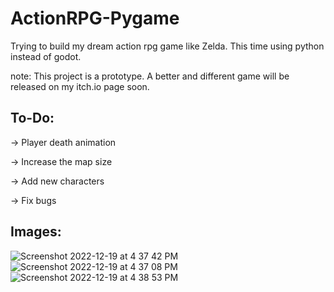 # ActionRPG-Pygame
Trying to build my dream action rpg game like Zelda. This time using python instead of godot. 

note: This project is a prototype. A better and different game will be released on my itch.io page soon.


## To-Do:
-> Player death animation

-> Increase the map size

-> Add new characters

-> Fix bugs


## Images:
![Screenshot 2022-12-19 at 4 37 42 PM](https://user-images.githubusercontent.com/68785131/208413298-14882d86-3bfd-4fa6-9e37-13e98c875208.png)
![Screenshot 2022-12-19 at 4 37 08 PM](https://user-images.githubusercontent.com/68785131/208413355-6b1bdd9b-41cf-4d42-a7c3-52b4fc6d02e4.png)
![Screenshot 2022-12-19 at 4 38 53 PM](https://user-images.githubusercontent.com/68785131/208413400-3ee4a725-405b-428a-afc4-bf06cec504eb.png)
